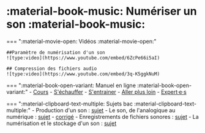 # :material-book-music: Numériser un son :material-book-music:

=== ":material-movie-open: Vidéos :material-movie-open:"
    
    ##Paramètre de numérisation d'un son
    ![type:video](https://www.youtube.com/embed/6ZcPe66i5aI)

    ## Compression des fichiers audio
    ![type:video](https://www.youtube.com/embed/3q-K5ggkNuM)


=== ":material-book-open-variant: Manuel en ligne :material-book-open-variant:"
    - [Cours](https://www.lelivrescolaire.fr/page/7359612)
    - [S'échauffer](https://www.lelivrescolaire.fr/page/7359613)
    - [S'entrainer](https://www.lelivrescolaire.fr/page/7359615)
    - [Aller plus loin](https://www.lelivrescolaire.fr/page/7359073)
    - [Expert·e·s](https://www.lelivrescolaire.fr/page/7359617)


=== ":material-clipboard-text-multiple: Sujets bac :material-clipboard-text-multiple:"
    - Production d'un son : [sujet](/assets/sujets/es/1re/ProductionSon-1ereSon-Sujet.pdf)
    - Le son, de l'analogique au numérique : [sujet](/assets/sujets/es/1re/SonAnaNum-1ereSon-Sujet.pdf) - [corrigé](/assets/sujets/es/1re/1EnsSci-correction-SonAnaNum.pdf)
    - Enregistrements de fichiers sonores : [sujet](/assets/sujets/es/1re/Enregistrement-1ereSon-Sujet.pdf)
    - La numérisation et le stockage d'un son : [sujet](/assets/sujets/es/1re/NumerisationStockageSon-1ereSon-Sujet.pdf)